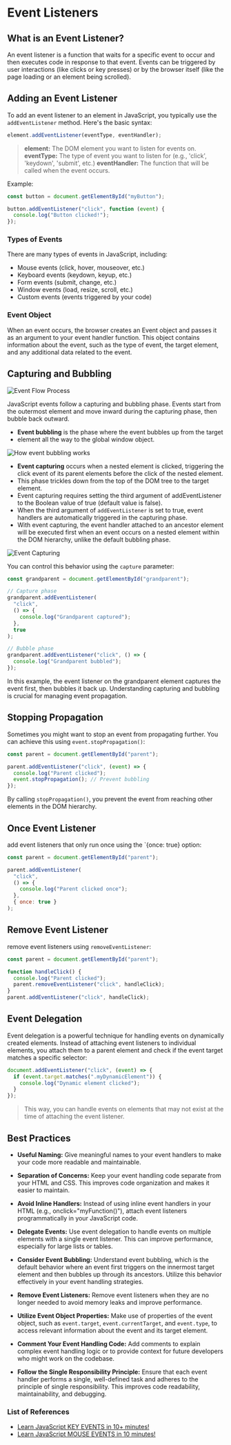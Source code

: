 # Event Listeners

## What is an Event Listener?

An event listener is a function that waits for a specific event to occur
and then executes code in response to that event. Events can be triggered
by user interactions (like clicks or key presses) or by the browser itself
(like the page loading or an element being scrolled).

## Adding an Event Listener

To add an event listener to an element in JavaScript, you typically use the `addEventListener` method.
Here's the basic syntax:

```javascript
element.addEventListener(eventType, eventHandler);
```

> **element:** The DOM element you want to listen for events on.
> **eventType:** The type of event you want to listen for (e.g., 'click', 'keydown', 'submit', etc.)
> **eventHandler:** The function that will be called when the event occurs.

Example:

```javascript
const button = document.getElementById("myButton");

button.addEventListener("click", function (event) {
  console.log("Button clicked!");
});
```

### Types of Events

There are many types of events in JavaScript, including:

- Mouse events (click, hover, mouseover, etc.)
- Keyboard events (keydown, keyup, etc.)
- Form events (submit, change, etc.)
- Window events (load, resize, scroll, etc.)
- Custom events (events triggered by your code)

### Event Object

When an event occurs, the browser creates an Event object and passes it as an argument
to your event handler function. This object contains information about the event,
such as the type of event, the target element, and any additional data related
to the event.

## Capturing and Bubbling

![Event Flow Process](https://www.freecodecamp.org/news/content/images/2023/10/bubbling-and-capturing2.png)

JavaScript events follow a capturing and bubbling phase. Events start from the
outermost element and move inward during the capturing phase, then bubble back outward.

- **Event bubbling** is the phase where the event bubbles up from the target
- element all the way to the global window object.

![How event bubbling works](https://www.freecodecamp.org/news/content/images/2023/10/bubbling-and-capturing3.png)

- **Event capturing** occurs when a nested element is clicked, triggering the
  click event of its parent elements before the click of the nested element.
- This phase trickles down from the top of the DOM tree to the target element.
- Event capturing requires setting the third argument of addEventListener to
  the Boolean value of true (default value is false).
- When the third argument of `addEventListener` is set to true, event handlers
  are automatically triggered in the capturing phase.
- With event capturing, the event handler attached to an ancestor element will
  be executed first when an event occurs on a nested element
  within the DOM hierarchy, unlike the default bubbling phase.

![Event Capturing](https://www.freecodecamp.org/news/content/images/2023/10/bubbling-and-capturing4.png)

You can control this behavior using the `capture` parameter:

```js
const grandparent = document.getElementById("grandparent");

// Capture phase
grandparent.addEventListener(
  "click",
  () => {
    console.log("Grandparent captured");
  },
  true
);

// Bubble phase
grandparent.addEventListener("click", () => {
  console.log("Grandparent bubbled");
});
```

In this example, the event listener on the grandparent element captures the event first,
then bubbles it back up. Understanding capturing and bubbling is crucial for
managing event propagation.

## Stopping Propagation

Sometimes you might want to stop an event from propagating further.
You can achieve this using `event.stopPropagation()`:

```javascript
const parent = document.getElementById("parent");

parent.addEventListener("click", (event) => {
  console.log("Parent clicked");
  event.stopPropagation(); // Prevent bubbling
});
```

By calling `stopPropagation()`, you prevent the event from reaching other elements in the DOM hierarchy.

## Once Event Listener

add event listeners that only run once using the `{once: true} option:

```js
const parent = document.getElementById("parent");

parent.addEventListener(
  "click",
  () => {
    console.log("Parent clicked once");
  },
  { once: true }
);
```

## Remove Event Listener

remove event listeners using `removeEventListener`:

```js
const parent = document.getElementById("parent");

function handleClick() {
  console.log("Parent clicked");
  parent.removeEventListener("click", handleClick);
}
parent.addEventListener("click", handleClick);
```

## Event Delegation

Event delegation is a powerful technique for handling events on dynamically
created elements. Instead of attaching event listeners to individual elements,
you attach them to a parent element and check if the event target matches a
specific selector:

```js
document.addEventListener("click", (event) => {
  if (event.target.matches(".myDynamicElement")) {
    console.log("Dynamic element clicked");
  }
});
```

> This way, you can handle events on elements that may not exist at the time of
> attaching the event listener.

## Best Practices

- **Useful Naming:** Give meaningful names to your event handlers to make your
  code more readable and maintainable.

- **Separation of Concerns:** Keep your event handling code separate from your HTML
  and CSS. This improves code organization and makes it easier to maintain.

- **Avoid Inline Handlers:** Instead of using inline event handlers in your HTML
  (e.g., onclick="myFunction()"), attach event listeners programmatically in your
  JavaScript code.

- **Delegate Events:** Use event delegation to handle events on multiple elements
  with a single event listener. This can improve performance, especially for
  large lists or tables.

- **Consider Event Bubbling:** Understand event bubbling, which is the default
  behavior where an event first triggers on the innermost target element and then
  bubbles up through its ancestors. Utilize this behavior effectively in your
  event handling strategies.

- **Remove Event Listeners:** Remove event listeners when they are no longer
  needed to avoid memory leaks and improve performance.

- **Utilize Event Object Properties:** Make use of properties of the event object,
  such as `event.target`, `event.currentTarget`, and `event.type`, to access
  relevant information about the event and its target element.

- **Comment Your Event Handling Code:** Add comments to explain complex event
  handling logic or to provide context for future developers who might work
  on the codebase.

- **Follow the Single Responsibility Principle:** Ensure that each event handler
  performs a single, well-defined task and adheres to the principle of single responsibility.
  This improves code readability, maintainability, and debugging.

### List of References

- [Learn JavaScript KEY EVENTS in 10+ minutes!](https://www.youtube.com/watch?v=q32skvBgxo4)
- [Learn JavaScript MOUSE EVENTS in 10 minutes!](https://www.youtube.com/watch?v=g_vXSKbfUiQ)
